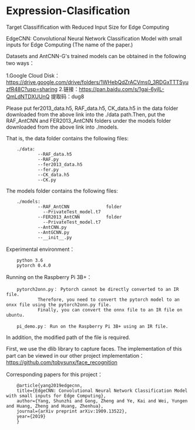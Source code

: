 # Expression-Clasification
Target Classifification with Reduced Input Size for Edge Computing

EdgeCNN: Convolutional Neural Network Classification Model with small inputs for Edge Computing (The name of the paper.)

Datasets and AntCNN-G's trained models can be obtained in the following two ways：

1.Google Cloud Disk：https://drive.google.com/drive/folders/1WHebQdZrACVms0_3RDGxTTTSyuzfR48C?usp=sharing
2.链接：https://pan.baidu.com/s/1gai-6yjIL-QmLdNTDXUUnQ 
提取码：dug8

Please put fer2013_data.h5, RAF_data.h5, CK_data.h5 in the data folder downloaded from the above link into the ./data path.Then, put the RAF_AntCNN and FER2013_AntCNN folders under the models folder downloaded from the above link into ./models.

That is, the data folder contains the following files: 
        
        ./data:         
                --RAF_data.h5          
                --RAF.py             
                --fer2013_data.h5             
                --fer.py
                --CK_data.h5         
                --CK.py
                
                
The models folder contains the following files: 

        ./models: 
                --RAF_AntCNN              folder  
                  --PrivateTest_model.t7  
                --FER2013_AntCNN          folder  
                  --PrivateTest_model.t7
                --AntCNN.py
                --AntGCNN.py
                --__init__.py
        
Experimental environment：

        python 3.6
        pytorch 0.4.0
       
Running on the Raspberry Pi 3B+：
        
        pytorch2onn.py： Pytorch cannot be directly converted to an IR file. 
                Therefore, you need to convert the pytorch model to an onxx file using the pytorch2onn.py file.
                Finally, you can convert the onnx file to an IR file on ubuntu.
        
        pi_demo.py： Run on the Raspberry Pi 3B+ using an IR file.
In addition, the modified path of the file is required.

First, we use the dlib library to capture faces. The  implementation of this part can be viewed in our other project  implementation：https://github.com/tobysunx/face_recognition


Corresponding papers for this project：

        @article{yang2019edgecnn,
        title={EdgeCNN: Convolutional Neural Network Classification Model with small inputs for Edge Computing},
        author={Yang, Shunzhi and Gong, Zheng and Ye, Kai and Wei, Yungen and Huang, Zheng and Huang, Zhenhua},
        journal={arXiv preprint arXiv:1909.13522},
        year={2019}
        }
